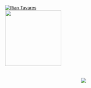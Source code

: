 <div>
  <div>
    <a href="https://github.com/rian-tavares" target="_blank" rel="noreferrer">
      <img src="https://komarev.com/ghpvc/?username=rian-tavares&color=green" alt="Rian Tavares" />
    </a>
  </div>
  <div>
    <img height="180em" src="https://github-readme-stats.vercel.app/api?username=rian-tavares&show_icons=true&theme=dark&include_all_commits=true&count_private=true"/>
    <!-- <img height="180em" src="https://github-readme-stats.vercel.app/api/top-langs/?username=rian-tavares&layout=compact&langs_count=7&theme=dark"/> -->
  </div>
</div>

<h1></h1>

<div align="center">
  <a href="https://riantavares.github.io/" target="_blank" rel="noreferrer">
    <img src="https://img.shields.io/badge/-My%20Portfolio-63c8b2?style=flat&logo=windowsterminal&logoColor=white&link=https://riantavares.github.io/" /> 
  </a>
</div>
